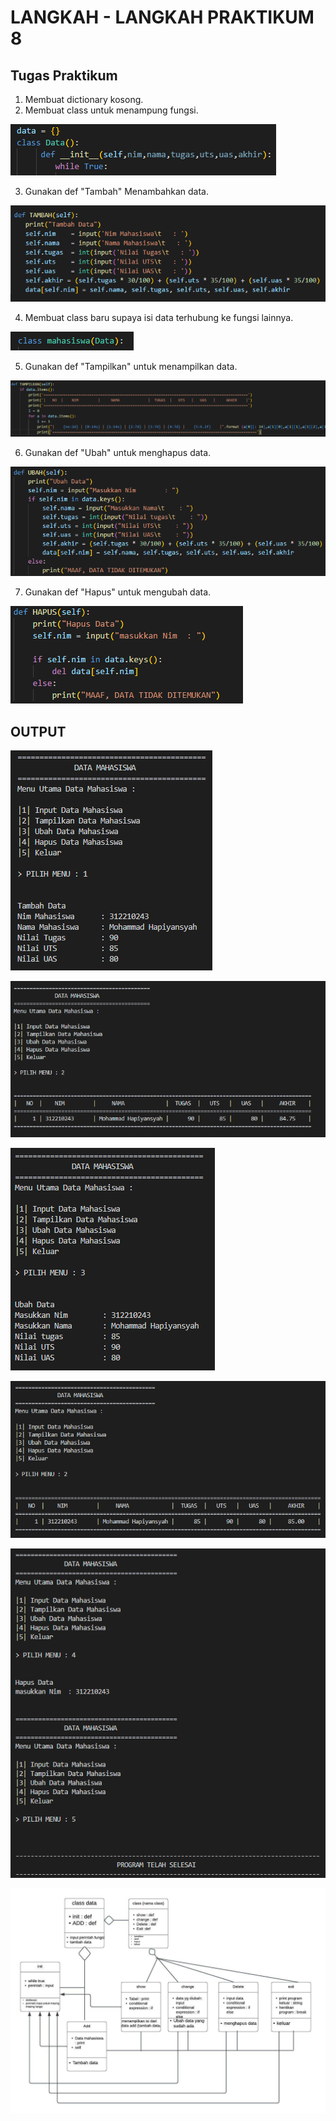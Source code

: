 # LANGKAH - LANGKAH PRAKTIKUM 8

## Tugas Praktikum 

1. Membuat dictionary kosong.
2. Membuat class untuk menampung fungsi.

![foto1](foto/foto1.png)

3. Gunakan def "Tambah" Menambahkan data.

![foto2](foto/foto2.png)

4. Membuat class baru supaya isi data terhubung ke fungsi lainnya.

![foto3](foto/foto3.png)

5. Gunakan def "Tampilkan" untuk menampilkan data.

![foto4](foto/foto4.png)

6. Gunakan def "Ubah" untuk menghapus data.

![foto5](foto/foto5.png)

7. Gunakan def "Hapus" untuk mengubah data.

![foto6](foto/foto6.png)

## OUTPUT

![foto7](foto/foto7.png)

![foto8](foto/foto8.png)

![foto9](foto/foto9.png)

![foto10](foto/foto10.png)

![foto11](foto/foto11.png)

![diagram_class](foto/diagram_class.jpeg)
